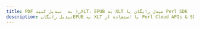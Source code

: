 ---title: PDF را به  تبدیل کنیدXLT، EPUB به XLT مبدل رایگان یا Perl SDKdescription: تبدیل رایگانEPUB به XLT با استفاده از Perl Cloud APIs & SDK همچنین اسناد PDF را در Cloud ایجاد، ویرایش و رندر کنید.---